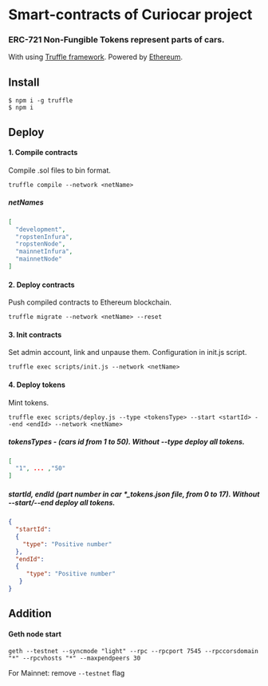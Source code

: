 # Smart-contracts of Curiocar project
### ERC-721 Non-Fungible Tokens represent parts of cars.
With using [Truffle framework](http://truffleframework.com/). Powered by [Ethereum](https://ethereum.org/).
## Install
```
$ npm i -g truffle
$ npm i
```
## Deploy
#### 1. Compile contracts
Compile .sol files to bin format.
```
truffle compile --network <netName>
```
##### netNames
```json
[
  "development",
  "ropstenInfura",
  "ropstenNode",
  "mainnetInfura",
  "mainnetNode"
]
```
#### 2. Deploy contracts
Push compiled contracts to Ethereum blockchain.
```
truffle migrate --network <netName> --reset
```
#### 3. Init contracts
Set admin account, link and unpause them. Configuration in init.js script.
```
truffle exec scripts/init.js --network <netName>
```
#### 4. Deploy tokens
Mint tokens.
```
truffle exec scripts/deploy.js --type <tokensType> --start <startId> --end <endId> --network <netName>
```
##### tokensTypes - (cars id from 1 to 50). Without --type deploy all tokens.
```json
[
  "1", ... ,"50"
]
```
##### startId, endId (part number in car *_tokens.json file, from 0 to 17). Without --start/--end deploy all tokens.
```json
{
  "startId": 
  {
    "type": "Positive number"
  },
  "endId":
  {
     "type": "Positive number"
   }
}
```
## Addition
#### Geth node start
```
geth --testnet --syncmode "light" --rpc --rpcport 7545 --rpccorsdomain "*" --rpcvhosts "*" --maxpendpeers 30
```
For Mainnet: remove ```--testnet``` flag
